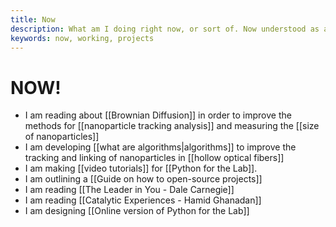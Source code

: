```yaml
---
title: Now
description: What am I doing right now, or sort of. Now understood as a continuum and not as an instant.
keywords: now, working, projects
---
```

# NOW!
- I am reading about [[Brownian Diffusion]] in order to improve the methods for [[nanoparticle tracking analysis]] and measuring the [[size of nanoparticles]]
- I am developing [[what are algorithms|algorithms]] to improve the tracking and linking of nanoparticles in [[hollow optical fibers]]
- I am making [[video tutorials]] for [[Python for the Lab]]. 
- I am outlining a [[Guide on how to open-source projects]]
- I am reading [[The Leader in You - Dale Carnegie]]
- I am reading [[Catalytic Experiences - Hamid Ghanadan]]
- I am designing [[Online version of Python for the Lab]]